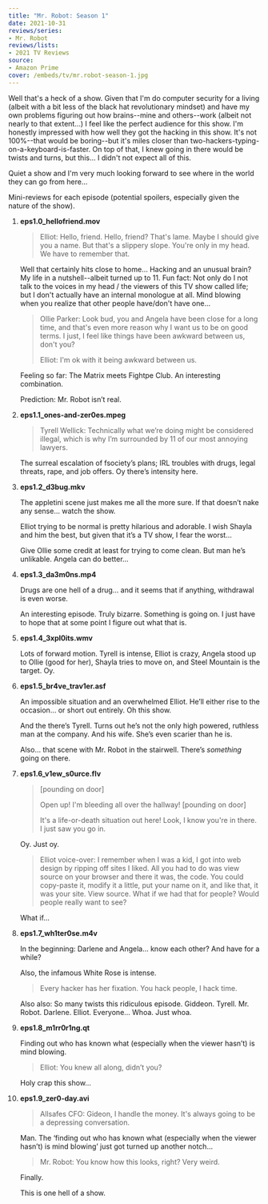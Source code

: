 ```yaml
---
title: "Mr. Robot: Season 1"
date: 2021-10-31
reviews/series:
- Mr. Robot
reviews/lists:
- 2021 TV Reviews
source:
- Amazon Prime
cover: /embeds/tv/mr.robot-season-1.jpg
---
```

Well that's a heck of a show. Given that I'm do computer security for a living (albeit with a bit less of the black hat revolutionary mindset) and have my own problems figuring out how brains--mine and others--work (albeit not nearly to that extent...) I feel like the perfect audience for this show. I'm honestly impressed with how well they got the hacking in this show. It's not 100%--that would be boring--but it's miles closer than two-hackers-typing-on-a-keyboard-is-faster. On top of that, I knew going in there would be twists and turns, but this... I didn't not expect all of this.

Quiet a show and I'm very much looking forward to see where in the world they can go from here...

Mini-reviews for each episode (potential spoilers, especially given the nature of the show).

1. **eps1.0_hellofriend.mov**

    > Elliot: Hello, friend. Hello, friend? That's lame. Maybe I should give you a name. But that's a slippery slope. You're only in my head. We have to remember that.

    Well that certainly hits close to home… Hacking and an unusual brain? My life in a nutshell--albeit turned up to 11. Fun fact: Not only do I not talk to the voices in my head / the viewers of this TV show called life; but I don't actually have an internal monologue at all. Mind blowing when you realize that other people have/don't have one...

    > Ollie Parker: Look bud, you and Angela have been close for a long time, and that's even more reason why I want us to be on good terms. I just, I feel like things have been awkward between us, don't you?
    >
    > Elliot: I'm ok with it being awkward between us.

    Feeling so far: The Matrix meets Fightpe Club. An interesting combination.

    Prediction: Mr. Robot isn’t real.

2. **eps1.1_ones-and-zer0es.mpeg**

    > Tyrell Wellick: Technically what we’re doing might be considered illegal, which is why I’m surrounded by 11 of our most annoying lawyers.

    The surreal escalation of fsociety’s plans; IRL troubles with drugs, legal threats, rape, and job offers. Oy there’s intensity here.

3. **eps1.2_d3bug.mkv**

    The appletini scene just makes me all the more sure. If that doesn’t nake any sense… watch the show. 

    Elliot trying to be normal is pretty hilarious and adorable. I wish Shayla and him the best, but given that it’s a TV show, I fear the worst…

    Give Ollie some credit at least for trying to come clean. But man he’s unlikable.   Angela can do better…

4. **eps1.3_da3m0ns.mp4**

    Drugs are one hell of a drug… and it seems that if anything, withdrawal is even worse. 

    An interesting episode. Truly bizarre. Something is going on. I just have to hope that at some point I figure out what that is. 

5. **eps1.4_3xpl0its.wmv**

    Lots of forward motion. Tyrell is intense, Elliot is crazy, Angela stood up to Ollie (good for her), Shayla tries to move on, and Steel Mountain is the target. Oy. 

6. **eps1.5_br4ve_trav1er.asf**

    An impossible situation and an overwhelmed Elliot. He’ll either rise to the occasion… or short out entirely. Oh this show. 

    And the there’s Tyrell. Turns out he’s not the only high powered, ruthless man at the company. And his wife. She’s even scarier than he is. 

    Also… that scene with Mr. Robot in the stairwell. There’s *something* going on there. 

7. **eps1.6_v1ew_s0urce.flv**

    > [pounding on door] 
    >
    > Open up! I'm bleeding all over the hallway! 
    > [pounding on door] 
    > 
    > It's a life-or-death situation out here! Look, I know you're in there. I just saw you go in.

    Oy. Just oy.

    > Elliot voice-over: I remember when I was a kid, I got into web design by ripping off sites I liked. All you had to do was view source on your browser and there it was, the code. You could copy-paste it, modify it a little, put your name on it, and like that, it was your site. View source. What if we had that for people? Would people really want to see?

    What if…

8. **eps1.7_wh1ter0se.m4v**

    In the beginning: Darlene and Angela… know each other? And have for a while?

    Also, the infamous White Rose is intense. 

    > Every hacker has her fixation. You hack people, I hack time.

   Also also: So many twists this ridiculous episode. Giddeon. Tyrell. Mr. Robot. Darlene. Elliot. Everyone… Whoa. Just whoa. 

9. **eps1.8_m1rr0r1ng.qt**

    Finding out who has known what (especially when the viewer hasn’t) is mind blowing. 

    > Elliot: You knew all along, didn’t you?

    Holy crap this show…

10. **eps1.9_zer0-day.avi**

    > Allsafes CFO: Gideon, I handle the money. It's always going to be a depressing conversation.

    Man. The ‘finding out who has known what (especially when the viewer hasn’t) is mind blowing’ just got turned up another notch…

    > Mr. Robot: You know how this looks, right? Very weird.

    Finally. 

    This is one hell of a show. 